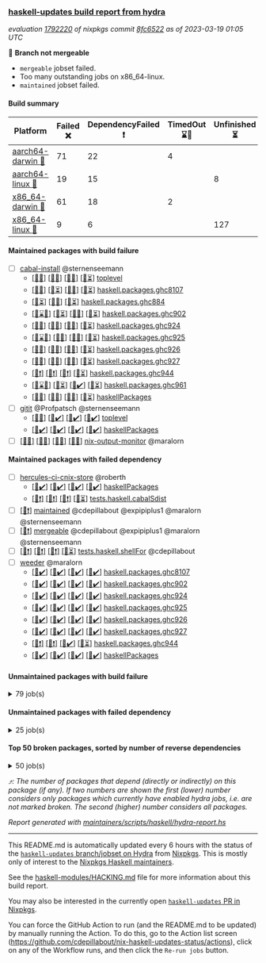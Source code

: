 ### [haskell-updates build report from hydra](https://hydra.nixos.org/jobset/nixpkgs/haskell-updates)
*evaluation [1792220](https://hydra.nixos.org/eval/1792220) of nixpkgs commit [8fc6522](https://github.com/NixOS/nixpkgs/commits/8fc65225d4c77dd35036d35eb43938c45f472b09) as of 2023-03-19 01:05 UTC*

:red_circle: **Branch not mergeable**
  * `mergeable` jobset failed.
  * Too many outstanding jobs on x86_64-linux.
  * `maintained` jobset failed.

#### Build summary

 | Platform | Failed :x: | DependencyFailed :heavy_exclamation_mark: | TimedOut :hourglass::no_entry_sign: | Unfinished :hourglass_flowing_sand: | Success :heavy_check_mark: | 
 | --- | --- | --- | --- | --- | --- | 
 | [aarch64-darwin :green_apple:](https://hydra.nixos.org/eval/1792220?filter=.aarch64-darwin) | 71 | 22 | 4 |  | 6346 | 
 | [aarch64-linux :iphone:](https://hydra.nixos.org/eval/1792220?filter=.aarch64-linux) | 19 | 15 |  | 8 | 6480 | 
 | [x86_64-darwin :apple:](https://hydra.nixos.org/eval/1792220?filter=.x86_64-darwin) | 61 | 18 | 2 |  | 6376 | 
 | [x86_64-linux :penguin:](https://hydra.nixos.org/eval/1792220?filter=.x86_64-linux) | 9 | 6 |  | 127 | 6428 | 
#### Maintained packages with build failure
- [ ] [cabal-install](https://hydra.nixos.org/eval/1792220?filter=cabal-install) @sternenseemann
  - [[:green_apple::x:]](https://hydra.nixos.org/build/213139511) [[:iphone::x:]](https://hydra.nixos.org/build/213139564) [[:apple::x:]](https://hydra.nixos.org/build/213139471) [[:penguin::hourglass_flowing_sand:]](https://hydra.nixos.org/build/213139461) [toplevel](https://hydra.nixos.org/eval/1792220?filter=cabal-install)
  - [[:green_apple::x:]](https://hydra.nixos.org/build/213139476) [[:iphone::hourglass_flowing_sand:]](https://hydra.nixos.org/build/213139555) [[:apple::x:]](https://hydra.nixos.org/build/213139526) [[:penguin::hourglass_flowing_sand:]](https://hydra.nixos.org/build/213139573) [haskell.packages.ghc8107](https://hydra.nixos.org/eval/1792220?filter=haskell.packages.ghc8107.cabal-install)
  -  [[:iphone::hourglass_flowing_sand:]](https://hydra.nixos.org/build/213139578) [[:apple::x:]](https://hydra.nixos.org/build/213139516) [[:penguin::hourglass_flowing_sand:]](https://hydra.nixos.org/build/213139517) [haskell.packages.ghc884](https://hydra.nixos.org/eval/1792220?filter=haskell.packages.ghc884.cabal-install)
  - [[:green_apple::hourglass::no_entry_sign:]](https://hydra.nixos.org/build/213139456) [[:iphone::hourglass_flowing_sand:]](https://hydra.nixos.org/build/213139593) [[:apple::x:]](https://hydra.nixos.org/build/213139547) [[:penguin::hourglass_flowing_sand:]](https://hydra.nixos.org/build/213139542) [haskell.packages.ghc902](https://hydra.nixos.org/eval/1792220?filter=haskell.packages.ghc902.cabal-install)
  - [[:green_apple::x:]](https://hydra.nixos.org/build/213139574) [[:iphone::x:]](https://hydra.nixos.org/build/213139470) [[:apple::x:]](https://hydra.nixos.org/build/213139480) [[:penguin::hourglass_flowing_sand:]](https://hydra.nixos.org/build/213139556) [haskell.packages.ghc924](https://hydra.nixos.org/eval/1792220?filter=haskell.packages.ghc924.cabal-install)
  - [[:green_apple::hourglass::no_entry_sign:]](https://hydra.nixos.org/build/213139507) [[:iphone::x:]](https://hydra.nixos.org/build/213139510) [[:apple::x:]](https://hydra.nixos.org/build/213139583) [[:penguin::hourglass_flowing_sand:]](https://hydra.nixos.org/build/213139582) [haskell.packages.ghc925](https://hydra.nixos.org/eval/1792220?filter=haskell.packages.ghc925.cabal-install)
  - [[:green_apple::x:]](https://hydra.nixos.org/build/213139484) [[:iphone::x:]](https://hydra.nixos.org/build/213139518) [[:apple::x:]](https://hydra.nixos.org/build/213139586) [[:penguin::hourglass_flowing_sand:]](https://hydra.nixos.org/build/213139579) [haskell.packages.ghc926](https://hydra.nixos.org/eval/1792220?filter=haskell.packages.ghc926.cabal-install)
  - [[:green_apple::x:]](https://hydra.nixos.org/build/213139561) [[:iphone::x:]](https://hydra.nixos.org/build/213139502) [[:apple::x:]](https://hydra.nixos.org/build/213139512) [[:penguin::hourglass_flowing_sand:]](https://hydra.nixos.org/build/213139497) [haskell.packages.ghc927](https://hydra.nixos.org/eval/1792220?filter=haskell.packages.ghc927.cabal-install)
  - [[:green_apple::heavy_exclamation_mark:]](https://hydra.nixos.org/build/213139554) [[:iphone::heavy_exclamation_mark:]](https://hydra.nixos.org/build/213139585) [[:apple::heavy_exclamation_mark:]](https://hydra.nixos.org/build/213139533) [[:penguin::hourglass_flowing_sand:]](https://hydra.nixos.org/build/213139490) [haskell.packages.ghc944](https://hydra.nixos.org/eval/1792220?filter=haskell.packages.ghc944.cabal-install)
  - [[:green_apple::hourglass::no_entry_sign:]](https://hydra.nixos.org/build/213139560) [[:iphone::hourglass_flowing_sand:]](https://hydra.nixos.org/build/213139580) [[:apple::heavy_check_mark:]](https://hydra.nixos.org/build/213139594) [[:penguin::hourglass_flowing_sand:]](https://hydra.nixos.org/build/213139454) [haskell.packages.ghc961](https://hydra.nixos.org/eval/1792220?filter=haskell.packages.ghc961.cabal-install)
  - [[:green_apple::x:]](https://hydra.nixos.org/build/213139477) [[:iphone::x:]](https://hydra.nixos.org/build/213139592) [[:apple::x:]](https://hydra.nixos.org/build/213139465) [[:penguin::hourglass_flowing_sand:]](https://hydra.nixos.org/build/213139504) [haskellPackages](https://hydra.nixos.org/eval/1792220?filter=haskellPackages.cabal-install)
- [ ] [gitit](https://hydra.nixos.org/eval/1792220?filter=gitit) @Profpatsch @sternenseemann
  - [[:green_apple::x:]](https://hydra.nixos.org/build/212824780) [[:iphone::heavy_check_mark:]](https://hydra.nixos.org/build/212837521) [[:apple::heavy_check_mark:]](https://hydra.nixos.org/build/212827322) [[:penguin::heavy_check_mark:]](https://hydra.nixos.org/build/212811791) [toplevel](https://hydra.nixos.org/eval/1792220?filter=gitit)
  - [[:green_apple::heavy_check_mark:]](https://hydra.nixos.org/build/212836199) [[:iphone::heavy_check_mark:]](https://hydra.nixos.org/build/212813012) [[:apple::heavy_check_mark:]](https://hydra.nixos.org/build/212833558) [[:penguin::heavy_check_mark:]](https://hydra.nixos.org/build/212816280) [haskellPackages](https://hydra.nixos.org/eval/1792220?filter=haskellPackages.gitit)
- [ ] [[:green_apple::x:]](https://hydra.nixos.org/build/212819221) [[:iphone::x:]](https://hydra.nixos.org/build/212835446) [[:apple::x:]](https://hydra.nixos.org/build/212832238) [[:penguin::x:]](https://hydra.nixos.org/build/212827991) [nix-output-monitor](https://hydra.nixos.org/eval/1792220?filter=nix-output-monitor) @maralorn
#### Maintained packages with failed dependency
- [ ] [hercules-ci-cnix-store](https://hydra.nixos.org/eval/1792220?filter=hercules-ci-cnix-store) @roberth
  - [[:green_apple::heavy_check_mark:]](https://hydra.nixos.org/build/212815892) [[:iphone::heavy_check_mark:]](https://hydra.nixos.org/build/212814278) [[:apple::heavy_check_mark:]](https://hydra.nixos.org/build/212835821) [[:penguin::heavy_check_mark:]](https://hydra.nixos.org/build/212815872) [haskellPackages](https://hydra.nixos.org/eval/1792220?filter=haskellPackages.hercules-ci-cnix-store)
  - [[:green_apple::heavy_exclamation_mark:]](https://hydra.nixos.org/build/213139500) [[:iphone::heavy_exclamation_mark:]](https://hydra.nixos.org/build/213139571) [[:apple::heavy_exclamation_mark:]](https://hydra.nixos.org/build/213139559) [[:penguin::hourglass_flowing_sand:]](https://hydra.nixos.org/build/213139531) [tests.haskell.cabalSdist](https://hydra.nixos.org/eval/1792220?filter=tests.haskell.cabalSdist.hercules-ci-cnix-store)
- [ ] [[:penguin::heavy_exclamation_mark:]](https://hydra.nixos.org/build/213139577) [maintained](https://hydra.nixos.org/eval/1792220?filter=maintained) @cdepillabout @expipiplus1 @maralorn @sternenseemann
- [ ] [[:penguin::heavy_exclamation_mark:]](https://hydra.nixos.org/build/213139528) [mergeable](https://hydra.nixos.org/eval/1792220?filter=mergeable) @cdepillabout @expipiplus1 @maralorn @sternenseemann
- [ ] [[:green_apple::heavy_exclamation_mark:]](https://hydra.nixos.org/build/213139485) [[:iphone::heavy_exclamation_mark:]](https://hydra.nixos.org/build/213139536) [[:apple::heavy_exclamation_mark:]](https://hydra.nixos.org/build/213139532) [[:penguin::hourglass_flowing_sand:]](https://hydra.nixos.org/build/213139491) [tests.haskell.shellFor](https://hydra.nixos.org/eval/1792220?filter=tests.haskell.shellFor) @cdepillabout
- [ ] [weeder](https://hydra.nixos.org/eval/1792220?filter=weeder) @maralorn
  - [[:green_apple::heavy_check_mark:]](https://hydra.nixos.org/build/212819707) [[:iphone::heavy_check_mark:]](https://hydra.nixos.org/build/212836090) [[:apple::heavy_check_mark:]](https://hydra.nixos.org/build/212833150) [[:penguin::heavy_check_mark:]](https://hydra.nixos.org/build/212816271) [haskell.packages.ghc8107](https://hydra.nixos.org/eval/1792220?filter=haskell.packages.ghc8107.weeder)
  - [[:green_apple::heavy_check_mark:]](https://hydra.nixos.org/build/212814621) [[:iphone::heavy_check_mark:]](https://hydra.nixos.org/build/212818209) [[:apple::heavy_check_mark:]](https://hydra.nixos.org/build/212819113) [[:penguin::heavy_check_mark:]](https://hydra.nixos.org/build/212834144) [haskell.packages.ghc902](https://hydra.nixos.org/eval/1792220?filter=haskell.packages.ghc902.weeder)
  - [[:green_apple::heavy_check_mark:]](https://hydra.nixos.org/build/212833621) [[:iphone::heavy_check_mark:]](https://hydra.nixos.org/build/212831202) [[:apple::heavy_check_mark:]](https://hydra.nixos.org/build/212815334) [[:penguin::heavy_check_mark:]](https://hydra.nixos.org/build/212827236) [haskell.packages.ghc924](https://hydra.nixos.org/eval/1792220?filter=haskell.packages.ghc924.weeder)
  - [[:green_apple::heavy_check_mark:]](https://hydra.nixos.org/build/212824170) [[:iphone::heavy_check_mark:]](https://hydra.nixos.org/build/212819191) [[:apple::heavy_check_mark:]](https://hydra.nixos.org/build/212834944) [[:penguin::heavy_check_mark:]](https://hydra.nixos.org/build/212827466) [haskell.packages.ghc925](https://hydra.nixos.org/eval/1792220?filter=haskell.packages.ghc925.weeder)
  - [[:green_apple::heavy_check_mark:]](https://hydra.nixos.org/build/212831512) [[:iphone::heavy_check_mark:]](https://hydra.nixos.org/build/212814973) [[:apple::heavy_check_mark:]](https://hydra.nixos.org/build/212836103) [[:penguin::heavy_check_mark:]](https://hydra.nixos.org/build/212827719) [haskell.packages.ghc926](https://hydra.nixos.org/eval/1792220?filter=haskell.packages.ghc926.weeder)
  - [[:green_apple::heavy_check_mark:]](https://hydra.nixos.org/build/212817027) [[:iphone::heavy_check_mark:]](https://hydra.nixos.org/build/212828752) [[:apple::heavy_check_mark:]](https://hydra.nixos.org/build/212817179) [[:penguin::heavy_check_mark:]](https://hydra.nixos.org/build/212833285) [haskell.packages.ghc927](https://hydra.nixos.org/eval/1792220?filter=haskell.packages.ghc927.weeder)
  - [[:green_apple::heavy_exclamation_mark:]](https://hydra.nixos.org/build/213139575) [[:iphone::heavy_exclamation_mark:]](https://hydra.nixos.org/build/213139576) [[:apple::heavy_check_mark:]](https://hydra.nixos.org/build/213139543) [[:penguin::hourglass_flowing_sand:]](https://hydra.nixos.org/build/213139558) [haskell.packages.ghc944](https://hydra.nixos.org/eval/1792220?filter=haskell.packages.ghc944.weeder)
  - [[:green_apple::heavy_check_mark:]](https://hydra.nixos.org/build/212823109) [[:iphone::heavy_check_mark:]](https://hydra.nixos.org/build/212818412) [[:apple::heavy_check_mark:]](https://hydra.nixos.org/build/212823118) [[:penguin::heavy_check_mark:]](https://hydra.nixos.org/build/212823623) [haskellPackages](https://hydra.nixos.org/eval/1792220?filter=haskellPackages.weeder)
#### Unmaintained packages with build failure
<details><summary>79 job(s) </summary>

- [ ] [[:green_apple::heavy_check_mark:]](https://hydra.nixos.org/build/212825832) [[:iphone::heavy_check_mark:]](https://hydra.nixos.org/build/212825347) [[:apple::x:]](https://hydra.nixos.org/build/212835167) [[:penguin::heavy_check_mark:]](https://hydra.nixos.org/build/212819244) [haskellPackages.quic](https://hydra.nixos.org/eval/1792220?filter=haskellPackages.quic)  :arrow_heading_up: 2 | 2
- [ ] [[:green_apple::x:]](https://hydra.nixos.org/build/212836264) [[:iphone::heavy_check_mark:]](https://hydra.nixos.org/build/212815533) [[:apple::heavy_check_mark:]](https://hydra.nixos.org/build/212836624) [[:penguin::heavy_check_mark:]](https://hydra.nixos.org/build/212821702) [haskellPackages.junit-xml](https://hydra.nixos.org/eval/1792220?filter=haskellPackages.junit-xml)  :arrow_heading_up: 1 | 9
- [ ] [[:green_apple::x:]](https://hydra.nixos.org/build/212835960) [[:iphone::x:]](https://hydra.nixos.org/build/212819424) [[:apple::heavy_check_mark:]](https://hydra.nixos.org/build/212820265) [[:penguin::heavy_check_mark:]](https://hydra.nixos.org/build/212824119) [haskellPackages.hw-simd](https://hydra.nixos.org/eval/1792220?filter=haskellPackages.hw-simd)  :arrow_heading_up: 1 | 8
- [ ] [[:green_apple::x:]](https://hydra.nixos.org/build/213125263) [[:iphone::heavy_check_mark:]](https://hydra.nixos.org/build/213125242) [[:apple::x:]](https://hydra.nixos.org/build/213125270) [[:penguin::hourglass_flowing_sand:]](https://hydra.nixos.org/build/213125241) [haskellPackages.inline-r](https://hydra.nixos.org/eval/1792220?filter=haskellPackages.inline-r)  :arrow_heading_up: 1 | 4
- [ ] [[:green_apple::x:]](https://hydra.nixos.org/build/212820732) [[:iphone::heavy_check_mark:]](https://hydra.nixos.org/build/212824910) [[:apple::heavy_check_mark:]](https://hydra.nixos.org/build/212822729) [[:penguin::heavy_check_mark:]](https://hydra.nixos.org/build/212830270) [haskellPackages.hpath-directory](https://hydra.nixos.org/eval/1792220?filter=haskellPackages.hpath-directory)  :arrow_heading_up: 1 | 3
- [ ] [[:green_apple::heavy_check_mark:]](https://hydra.nixos.org/build/212826983) [[:iphone::x:]](https://hydra.nixos.org/build/212829231) [[:apple::heavy_check_mark:]](https://hydra.nixos.org/build/212835234) [[:penguin::heavy_check_mark:]](https://hydra.nixos.org/build/212828163) [haskellPackages.long-double](https://hydra.nixos.org/eval/1792220?filter=haskellPackages.long-double)  :arrow_heading_up: 1 | 2
- [ ] [[:green_apple::x:]](https://hydra.nixos.org/build/212830537) [[:iphone::heavy_check_mark:]](https://hydra.nixos.org/build/212836541) [[:apple::x:]](https://hydra.nixos.org/build/212835610) [[:penguin::heavy_check_mark:]](https://hydra.nixos.org/build/212823972) [haskellPackages.posix-socket](https://hydra.nixos.org/eval/1792220?filter=haskellPackages.posix-socket)  :arrow_heading_up: 1 | 2
- [ ] [[:green_apple::x:]](https://hydra.nixos.org/build/212821003) [[:iphone::x:]](https://hydra.nixos.org/build/212833806) [[:apple::x:]](https://hydra.nixos.org/build/212827778) [[:penguin::x:]](https://hydra.nixos.org/build/212821989) [haskellPackages.yaml-unscrambler](https://hydra.nixos.org/eval/1792220?filter=haskellPackages.yaml-unscrambler)  :arrow_heading_up: 1 | 2
- [ ] [[:green_apple::x:]](https://hydra.nixos.org/build/213104083) [[:iphone::heavy_check_mark:]](https://hydra.nixos.org/build/213104090) [[:apple::x:]](https://hydra.nixos.org/build/213103833) [[:penguin::hourglass_flowing_sand:]](https://hydra.nixos.org/build/213104123) [haskellPackages.gi-gdkx11](https://hydra.nixos.org/eval/1792220?filter=haskellPackages.gi-gdkx11)  :arrow_heading_up: 1 | 1
- [ ] [[:green_apple::heavy_check_mark:]](https://hydra.nixos.org/build/212827603) [[:iphone::x:]](https://hydra.nixos.org/build/212826293) [[:apple::heavy_check_mark:]](https://hydra.nixos.org/build/212812844) [[:penguin::heavy_check_mark:]](https://hydra.nixos.org/build/212814221) [haskellPackages.nlopt-haskell](https://hydra.nixos.org/eval/1792220?filter=haskellPackages.nlopt-haskell)  :arrow_heading_up: 1 | 1
- [ ] [[:green_apple::x:]](https://hydra.nixos.org/build/212827697) [[:iphone::heavy_check_mark:]](https://hydra.nixos.org/build/212837338) [[:apple::x:]](https://hydra.nixos.org/build/212818004) [[:penguin::heavy_check_mark:]](https://hydra.nixos.org/build/212812987) [haskellPackages.openal-ffi](https://hydra.nixos.org/eval/1792220?filter=haskellPackages.openal-ffi)  :arrow_heading_up: 1 | 1
- [ ] [[:apple::x:]](https://hydra.nixos.org/build/212811187) [[:penguin::heavy_check_mark:]](https://hydra.nixos.org/build/212828003) [haskellPackages.swisstable](https://hydra.nixos.org/eval/1792220?filter=haskellPackages.swisstable)  :arrow_heading_up: 1 | 1
- [ ] [[:green_apple::heavy_check_mark:]](https://hydra.nixos.org/build/212820538) [[:iphone::x:]](https://hydra.nixos.org/build/212820394) [[:apple::heavy_check_mark:]](https://hydra.nixos.org/build/212815461) [[:penguin::heavy_check_mark:]](https://hydra.nixos.org/build/212833814) [haskellPackages.freetype2](https://hydra.nixos.org/eval/1792220?filter=haskellPackages.freetype2)  :arrow_heading_up: 0 | 10
- [ ] [[:green_apple::x:]](https://hydra.nixos.org/build/212812714) [[:iphone::heavy_check_mark:]](https://hydra.nixos.org/build/212832386) [[:apple::x:]](https://hydra.nixos.org/build/212824573) [[:penguin::heavy_check_mark:]](https://hydra.nixos.org/build/212827113) [haskellPackages.pipes-zlib](https://hydra.nixos.org/eval/1792220?filter=haskellPackages.pipes-zlib)  :arrow_heading_up: 0 | 5
- [ ] [[:green_apple::x:]](https://hydra.nixos.org/build/212832824) [[:iphone::heavy_check_mark:]](https://hydra.nixos.org/build/212828860) [[:apple::heavy_check_mark:]](https://hydra.nixos.org/build/212811303) [[:penguin::heavy_check_mark:]](https://hydra.nixos.org/build/212813153) [haskellPackages.folds](https://hydra.nixos.org/eval/1792220?filter=haskellPackages.folds)  :arrow_heading_up: 0 | 3
- [ ] [[:green_apple::x:]](https://hydra.nixos.org/build/212829325) [[:iphone::heavy_check_mark:]](https://hydra.nixos.org/build/212817299) [[:apple::heavy_check_mark:]](https://hydra.nixos.org/build/212815703) [[:penguin::heavy_check_mark:]](https://hydra.nixos.org/build/212825787) [haskellPackages.gauge](https://hydra.nixos.org/eval/1792220?filter=haskellPackages.gauge)  :arrow_heading_up: 0 | 3
- [ ] [[:green_apple::x:]](https://hydra.nixos.org/build/212814335) [[:iphone::x:]](https://hydra.nixos.org/build/212828686) [[:apple::heavy_check_mark:]](https://hydra.nixos.org/build/212815496) [[:penguin::heavy_check_mark:]](https://hydra.nixos.org/build/212820167) [haskellPackages.picosat](https://hydra.nixos.org/eval/1792220?filter=haskellPackages.picosat)  :arrow_heading_up: 0 | 3
- [ ] [[:green_apple::x:]](https://hydra.nixos.org/build/212828398) [[:iphone::heavy_check_mark:]](https://hydra.nixos.org/build/212829475) [[:apple::heavy_check_mark:]](https://hydra.nixos.org/build/212820967) [[:penguin::heavy_check_mark:]](https://hydra.nixos.org/build/212815368) [haskellPackages.LibZip](https://hydra.nixos.org/eval/1792220?filter=haskellPackages.LibZip)  :arrow_heading_up: 0 | 2
- [ ] [[:green_apple::x:]](https://hydra.nixos.org/build/212811142) [[:iphone::x:]](https://hydra.nixos.org/build/212828777) [[:apple::x:]](https://hydra.nixos.org/build/212817810) [[:penguin::x:]](https://hydra.nixos.org/build/212827416) [haskellPackages.json-rpc](https://hydra.nixos.org/eval/1792220?filter=haskellPackages.json-rpc)  :arrow_heading_up: 0 | 2
- [ ] [[:green_apple::x:]](https://hydra.nixos.org/build/212832143) [[:iphone::heavy_check_mark:]](https://hydra.nixos.org/build/212837001) [[:apple::heavy_check_mark:]](https://hydra.nixos.org/build/212822805) [[:penguin::heavy_check_mark:]](https://hydra.nixos.org/build/212813771) [haskellPackages.rocksdb-haskell](https://hydra.nixos.org/eval/1792220?filter=haskellPackages.rocksdb-haskell)  :arrow_heading_up: 0 | 2
- [ ] [[:green_apple::x:]](https://hydra.nixos.org/build/212820033) [[:iphone::heavy_check_mark:]](https://hydra.nixos.org/build/212834264) [[:apple::x:]](https://hydra.nixos.org/build/212830634) [[:penguin::heavy_check_mark:]](https://hydra.nixos.org/build/212832646) [haskellPackages.h-raylib](https://hydra.nixos.org/eval/1792220?filter=haskellPackages.h-raylib)  :arrow_heading_up: 0 | 1
- [ ] [[:green_apple::x:]](https://hydra.nixos.org/build/212828211) [[:iphone::heavy_check_mark:]](https://hydra.nixos.org/build/212823707) [[:apple::x:]](https://hydra.nixos.org/build/212822857) [[:penguin::heavy_check_mark:]](https://hydra.nixos.org/build/212826651) [haskellPackages.hamid](https://hydra.nixos.org/eval/1792220?filter=haskellPackages.hamid)  :arrow_heading_up: 0 | 1
- [ ] [[:green_apple::heavy_check_mark:]](https://hydra.nixos.org/build/212833897) [[:iphone::heavy_check_mark:]](https://hydra.nixos.org/build/212836130) [[:apple::x:]](https://hydra.nixos.org/build/212829865) [[:penguin::heavy_check_mark:]](https://hydra.nixos.org/build/212836214) [haskellPackages.hmatrix-morpheus](https://hydra.nixos.org/eval/1792220?filter=haskellPackages.hmatrix-morpheus)  :arrow_heading_up: 0 | 1
- [ ] [[:green_apple::x:]](https://hydra.nixos.org/build/212837244) [[:iphone::heavy_check_mark:]](https://hydra.nixos.org/build/212829453) [[:apple::x:]](https://hydra.nixos.org/build/212815680) [[:penguin::heavy_check_mark:]](https://hydra.nixos.org/build/212824657) [haskellPackages.huckleberry](https://hydra.nixos.org/eval/1792220?filter=haskellPackages.huckleberry)  :arrow_heading_up: 0 | 1
- [ ] [[:green_apple::x:]](https://hydra.nixos.org/build/212836067) [[:iphone::heavy_check_mark:]](https://hydra.nixos.org/build/212819219) [[:apple::x:]](https://hydra.nixos.org/build/212811430) [[:penguin::heavy_check_mark:]](https://hydra.nixos.org/build/212812571) [haskellPackages.select](https://hydra.nixos.org/eval/1792220?filter=haskellPackages.select)  :arrow_heading_up: 0 | 1
- [ ] [[:green_apple::x:]](https://hydra.nixos.org/build/212832349) [[:iphone::heavy_check_mark:]](https://hydra.nixos.org/build/212827134) [[:apple::x:]](https://hydra.nixos.org/build/212825873) [[:penguin::heavy_check_mark:]](https://hydra.nixos.org/build/212823307) [haskellPackages.sysinfo](https://hydra.nixos.org/eval/1792220?filter=haskellPackages.sysinfo)  :arrow_heading_up: 0 | 1
- [ ] [[:green_apple::heavy_check_mark:]](https://hydra.nixos.org/build/212823496) [[:iphone::heavy_check_mark:]](https://hydra.nixos.org/build/212818936) [[:apple::x:]](https://hydra.nixos.org/build/212829242) [[:penguin::heavy_check_mark:]](https://hydra.nixos.org/build/212837428) [haskellPackages.FractalArt](https://hydra.nixos.org/eval/1792220?filter=haskellPackages.FractalArt) 
- [ ] [[:green_apple::heavy_check_mark:]](https://hydra.nixos.org/build/212824500) [[:iphone::x:]](https://hydra.nixos.org/build/212832489) [[:apple::heavy_check_mark:]](https://hydra.nixos.org/build/212826321) [[:penguin::heavy_check_mark:]](https://hydra.nixos.org/build/212829080) [haskellPackages.HsASA](https://hydra.nixos.org/eval/1792220?filter=haskellPackages.HsASA) 
- [ ] [[:green_apple::x:]](https://hydra.nixos.org/build/212824634) [[:iphone::heavy_check_mark:]](https://hydra.nixos.org/build/212821147) [[:apple::x:]](https://hydra.nixos.org/build/212829701) [[:penguin::heavy_check_mark:]](https://hydra.nixos.org/build/212834488) [haskellPackages.al](https://hydra.nixos.org/eval/1792220?filter=haskellPackages.al) 
- [ ] [[:green_apple::heavy_check_mark:]](https://hydra.nixos.org/build/212833016) [[:iphone::heavy_check_mark:]](https://hydra.nixos.org/build/212834331) [[:apple::x:]](https://hydra.nixos.org/build/212811587) [[:penguin::heavy_check_mark:]](https://hydra.nixos.org/build/212811774) [haskellPackages.env-extra](https://hydra.nixos.org/eval/1792220?filter=haskellPackages.env-extra) 
- [ ] [[:green_apple::x:]](https://hydra.nixos.org/build/212831583) [[:iphone::heavy_check_mark:]](https://hydra.nixos.org/build/212820871) [[:apple::x:]](https://hydra.nixos.org/build/212812959) [[:penguin::heavy_check_mark:]](https://hydra.nixos.org/build/212814376) [haskellPackages.epub-tools](https://hydra.nixos.org/eval/1792220?filter=haskellPackages.epub-tools) 
- [ ] [[:green_apple::x:]](https://hydra.nixos.org/build/212824787) [[:iphone::heavy_check_mark:]](https://hydra.nixos.org/build/212814615) [[:apple::heavy_check_mark:]](https://hydra.nixos.org/build/212825860) [[:penguin::heavy_check_mark:]](https://hydra.nixos.org/build/212828368) [haskellPackages.executable-hash](https://hydra.nixos.org/eval/1792220?filter=haskellPackages.executable-hash) 
- [ ] [[:green_apple::x:]](https://hydra.nixos.org/build/212831684) [[:iphone::heavy_check_mark:]](https://hydra.nixos.org/build/212829182) [[:apple::x:]](https://hydra.nixos.org/build/212811217) [[:penguin::heavy_check_mark:]](https://hydra.nixos.org/build/212827650) [haskellPackages.float128](https://hydra.nixos.org/eval/1792220?filter=haskellPackages.float128) 
- [ ] [[:green_apple::x:]](https://hydra.nixos.org/build/212825834) [[:iphone::heavy_check_mark:]](https://hydra.nixos.org/build/212832897) [[:apple::x:]](https://hydra.nixos.org/build/212836298) [[:penguin::heavy_check_mark:]](https://hydra.nixos.org/build/212819688) [haskellPackages.fudgets](https://hydra.nixos.org/eval/1792220?filter=haskellPackages.fudgets) 
- [ ] [[:green_apple::x:]](https://hydra.nixos.org/build/212812696) [[:iphone::heavy_check_mark:]](https://hydra.nixos.org/build/212820207) [[:apple::x:]](https://hydra.nixos.org/build/212828929) [[:penguin::heavy_check_mark:]](https://hydra.nixos.org/build/212823076) [haskellPackages.gerrit](https://hydra.nixos.org/eval/1792220?filter=haskellPackages.gerrit) 
- [ ] [[:green_apple::x:]](https://hydra.nixos.org/build/213103948) [[:apple::x:]](https://hydra.nixos.org/build/213103922) [haskellPackages.gi-gtkosxapplication](https://hydra.nixos.org/eval/1792220?filter=haskellPackages.gi-gtkosxapplication) 
- [ ] [[:green_apple::x:]](https://hydra.nixos.org/build/212827867) [[:iphone::x:]](https://hydra.nixos.org/build/212818494) [[:apple::x:]](https://hydra.nixos.org/build/212812541) [[:penguin::x:]](https://hydra.nixos.org/build/212830839) [haskellPackages.goldplate](https://hydra.nixos.org/eval/1792220?filter=haskellPackages.goldplate) 
- [ ] [[:green_apple::x:]](https://hydra.nixos.org/build/212822005) [[:apple::x:]](https://hydra.nixos.org/build/212831588) [haskellPackages.gtk-mac-integration](https://hydra.nixos.org/eval/1792220?filter=haskellPackages.gtk-mac-integration) 
- [ ] [[:green_apple::x:]](https://hydra.nixos.org/build/212813593) [[:iphone::heavy_check_mark:]](https://hydra.nixos.org/build/212832549) [[:apple::x:]](https://hydra.nixos.org/build/212830280) [[:penguin::heavy_check_mark:]](https://hydra.nixos.org/build/212821320) [haskellPackages.gtk-traymanager](https://hydra.nixos.org/eval/1792220?filter=haskellPackages.gtk-traymanager) 
- [ ] [[:green_apple::x:]](https://hydra.nixos.org/build/212831093) [[:apple::x:]](https://hydra.nixos.org/build/212830491) [haskellPackages.gtk3-mac-integration](https://hydra.nixos.org/eval/1792220?filter=haskellPackages.gtk3-mac-integration) 
- [ ] [[:green_apple::x:]](https://hydra.nixos.org/build/212837351) [[:iphone::x:]](https://hydra.nixos.org/build/212816199) [[:apple::x:]](https://hydra.nixos.org/build/212812905) [[:penguin::x:]](https://hydra.nixos.org/build/212823532) [haskellPackages.halide-haskell](https://hydra.nixos.org/eval/1792220?filter=haskellPackages.halide-haskell) 
- [ ] [[:green_apple::x:]](https://hydra.nixos.org/build/212813172) [[:iphone::heavy_check_mark:]](https://hydra.nixos.org/build/212836835) [[:apple::x:]](https://hydra.nixos.org/build/212828791) [[:penguin::heavy_check_mark:]](https://hydra.nixos.org/build/212811455) [haskellPackages.highlight](https://hydra.nixos.org/eval/1792220?filter=haskellPackages.highlight) 
- [ ] [[:green_apple::x:]](https://hydra.nixos.org/build/212820870) [[:iphone::heavy_check_mark:]](https://hydra.nixos.org/build/212832815) [[:apple::x:]](https://hydra.nixos.org/build/212825100) [[:penguin::heavy_check_mark:]](https://hydra.nixos.org/build/212832998) [haskellPackages.hinotify-conduit](https://hydra.nixos.org/eval/1792220?filter=haskellPackages.hinotify-conduit) 
- [ ] [[:green_apple::x:]](https://hydra.nixos.org/build/212813211) [[:iphone::x:]](https://hydra.nixos.org/build/212830027) [[:apple::x:]](https://hydra.nixos.org/build/212817035) [[:penguin::x:]](https://hydra.nixos.org/build/212827490) [haskellPackages.hspec-api](https://hydra.nixos.org/eval/1792220?filter=haskellPackages.hspec-api) 
- [ ] [[:green_apple::x:]](https://hydra.nixos.org/build/212827590) [[:iphone::heavy_check_mark:]](https://hydra.nixos.org/build/212829801) [[:apple::x:]](https://hydra.nixos.org/build/212820950) [[:penguin::heavy_check_mark:]](https://hydra.nixos.org/build/212827663) [haskellPackages.hsshellscript](https://hydra.nixos.org/eval/1792220?filter=haskellPackages.hsshellscript) 
- [ ] [[:green_apple::x:]](https://hydra.nixos.org/build/212828744) [[:iphone::heavy_check_mark:]](https://hydra.nixos.org/build/212830888) [[:apple::x:]](https://hydra.nixos.org/build/212836247) [[:penguin::heavy_check_mark:]](https://hydra.nixos.org/build/212814311) [haskellPackages.hssourceinfo](https://hydra.nixos.org/eval/1792220?filter=haskellPackages.hssourceinfo) 
- [ ] [[:green_apple::x:]](https://hydra.nixos.org/build/212835921) [[:iphone::heavy_check_mark:]](https://hydra.nixos.org/build/212825506) [[:apple::x:]](https://hydra.nixos.org/build/212835515) [[:penguin::heavy_check_mark:]](https://hydra.nixos.org/build/212831008) [haskellPackages.hunspell-hs](https://hydra.nixos.org/eval/1792220?filter=haskellPackages.hunspell-hs) 
- [ ] [[:apple::x:]](https://hydra.nixos.org/build/212831484) [[:penguin::heavy_check_mark:]](https://hydra.nixos.org/build/212821842) [haskellPackages.inline-asm](https://hydra.nixos.org/eval/1792220?filter=haskellPackages.inline-asm) 
- [ ] [[:green_apple::x:]](https://hydra.nixos.org/build/212819228) [[:iphone::heavy_check_mark:]](https://hydra.nixos.org/build/212830695) [[:apple::x:]](https://hydra.nixos.org/build/212830371) [[:penguin::heavy_check_mark:]](https://hydra.nixos.org/build/212824600) [haskellPackages.interprocess](https://hydra.nixos.org/eval/1792220?filter=haskellPackages.interprocess) 
- [ ] [[:green_apple::x:]](https://hydra.nixos.org/build/212833756) [[:iphone::heavy_check_mark:]](https://hydra.nixos.org/build/212825403) [[:apple::x:]](https://hydra.nixos.org/build/212820546) [[:penguin::heavy_check_mark:]](https://hydra.nixos.org/build/212826020) [haskellPackages.intricacy](https://hydra.nixos.org/eval/1792220?filter=haskellPackages.intricacy) 
- [ ] [[:green_apple::x:]](https://hydra.nixos.org/build/212828660) [[:iphone::heavy_check_mark:]](https://hydra.nixos.org/build/212819941) [[:apple::x:]](https://hydra.nixos.org/build/212836045) [[:penguin::heavy_check_mark:]](https://hydra.nixos.org/build/212833331) [haskellPackages.ipcvar](https://hydra.nixos.org/eval/1792220?filter=haskellPackages.ipcvar) 
- [ ] [[:green_apple::x:]](https://hydra.nixos.org/build/212836193) [[:apple::x:]](https://hydra.nixos.org/build/212818288) [haskellPackages.kqueue](https://hydra.nixos.org/eval/1792220?filter=haskellPackages.kqueue) 
- [ ] [[:green_apple::x:]](https://hydra.nixos.org/build/212829391) [[:iphone::heavy_check_mark:]](https://hydra.nixos.org/build/212832128) [[:apple::heavy_check_mark:]](https://hydra.nixos.org/build/212822772) [[:penguin::heavy_check_mark:]](https://hydra.nixos.org/build/212828618) [haskellPackages.leveldb-haskell-fork](https://hydra.nixos.org/eval/1792220?filter=haskellPackages.leveldb-haskell-fork) 
- [ ] [[:green_apple::x:]](https://hydra.nixos.org/build/212833001) [[:iphone::heavy_check_mark:]](https://hydra.nixos.org/build/212822237) [[:apple::x:]](https://hydra.nixos.org/build/212816268) [[:penguin::heavy_check_mark:]](https://hydra.nixos.org/build/212816844) [haskellPackages.linux-framebuffer](https://hydra.nixos.org/eval/1792220?filter=haskellPackages.linux-framebuffer) 
- [ ] [[:green_apple::x:]](https://hydra.nixos.org/build/212831568) [[:iphone::heavy_check_mark:]](https://hydra.nixos.org/build/212833922) [[:apple::x:]](https://hydra.nixos.org/build/212823449) [[:penguin::heavy_check_mark:]](https://hydra.nixos.org/build/212822736) [haskellPackages.mediawiki2latex](https://hydra.nixos.org/eval/1792220?filter=haskellPackages.mediawiki2latex) 
- [ ] [[:green_apple::x:]](https://hydra.nixos.org/build/212826951) [[:iphone::heavy_check_mark:]](https://hydra.nixos.org/build/212822827) [[:apple::x:]](https://hydra.nixos.org/build/212822871) [[:penguin::heavy_check_mark:]](https://hydra.nixos.org/build/212835254) [haskellPackages.memfd](https://hydra.nixos.org/eval/1792220?filter=haskellPackages.memfd) 
- [ ] [[:green_apple::x:]](https://hydra.nixos.org/build/212811850) [[:iphone::heavy_check_mark:]](https://hydra.nixos.org/build/212820083) [[:apple::x:]](https://hydra.nixos.org/build/212816554) [[:penguin::heavy_check_mark:]](https://hydra.nixos.org/build/212811892) [haskellPackages.memzero](https://hydra.nixos.org/eval/1792220?filter=haskellPackages.memzero) 
- [ ] [[:green_apple::x:]](https://hydra.nixos.org/build/212817981) [[:iphone::x:]](https://hydra.nixos.org/build/212835132) [[:apple::x:]](https://hydra.nixos.org/build/212819546) [[:penguin::x:]](https://hydra.nixos.org/build/212811942) [haskellPackages.monocypher](https://hydra.nixos.org/eval/1792220?filter=haskellPackages.monocypher) 
- [ ] [[:green_apple::x:]](https://hydra.nixos.org/build/212821479) [[:iphone::x:]](https://hydra.nixos.org/build/212827995) [[:apple::x:]](https://hydra.nixos.org/build/212830624) [[:penguin::x:]](https://hydra.nixos.org/build/212818174) [haskellPackages.mosaico-lib](https://hydra.nixos.org/eval/1792220?filter=haskellPackages.mosaico-lib) 
- [ ] [[:green_apple::x:]](https://hydra.nixos.org/build/212825206) [[:iphone::heavy_check_mark:]](https://hydra.nixos.org/build/212811786) [[:apple::x:]](https://hydra.nixos.org/build/212818058) [[:penguin::heavy_check_mark:]](https://hydra.nixos.org/build/212823512) [haskellPackages.nix-serve-ng](https://hydra.nixos.org/eval/1792220?filter=haskellPackages.nix-serve-ng) 
- [ ] [[:green_apple::x:]](https://hydra.nixos.org/build/212826353) [[:iphone::heavy_check_mark:]](https://hydra.nixos.org/build/212817987) [[:apple::heavy_check_mark:]](https://hydra.nixos.org/build/212817466) [[:penguin::heavy_check_mark:]](https://hydra.nixos.org/build/212811449) [haskellPackages.perceptual-hash](https://hydra.nixos.org/eval/1792220?filter=haskellPackages.perceptual-hash) 
- [ ] [[:green_apple::x:]](https://hydra.nixos.org/build/212826178) [[:iphone::heavy_check_mark:]](https://hydra.nixos.org/build/212825209) [[:apple::x:]](https://hydra.nixos.org/build/212815120) [[:penguin::heavy_check_mark:]](https://hydra.nixos.org/build/212822875) [haskellPackages.persistent-pagination](https://hydra.nixos.org/eval/1792220?filter=haskellPackages.persistent-pagination) 
- [ ] [[:green_apple::x:]](https://hydra.nixos.org/build/212813369) [[:iphone::heavy_check_mark:]](https://hydra.nixos.org/build/212815183) [[:apple::x:]](https://hydra.nixos.org/build/212831650) [[:penguin::heavy_check_mark:]](https://hydra.nixos.org/build/212817503) [haskellPackages.phatsort](https://hydra.nixos.org/eval/1792220?filter=haskellPackages.phatsort) 
- [ ] [[:green_apple::x:]](https://hydra.nixos.org/build/212832722) [[:iphone::heavy_check_mark:]](https://hydra.nixos.org/build/212833817) [[:apple::x:]](https://hydra.nixos.org/build/212820723) [[:penguin::heavy_check_mark:]](https://hydra.nixos.org/build/212818533) [haskellPackages.ping-wrapper](https://hydra.nixos.org/eval/1792220?filter=haskellPackages.ping-wrapper) 
- [ ] [[:green_apple::x:]](https://hydra.nixos.org/build/212828303) [[:iphone::x:]](https://hydra.nixos.org/build/212822582) [[:apple::x:]](https://hydra.nixos.org/build/212812704) [[:penguin::x:]](https://hydra.nixos.org/build/212819440) [haskellPackages.poolboy](https://hydra.nixos.org/eval/1792220?filter=haskellPackages.poolboy) 
- [ ] [[:green_apple::x:]](https://hydra.nixos.org/build/212834408) [[:iphone::heavy_check_mark:]](https://hydra.nixos.org/build/212827736) [[:apple::x:]](https://hydra.nixos.org/build/212818368) [[:penguin::heavy_check_mark:]](https://hydra.nixos.org/build/212815373) [haskellPackages.posix-timer](https://hydra.nixos.org/eval/1792220?filter=haskellPackages.posix-timer) 
- [ ] [[:green_apple::x:]](https://hydra.nixos.org/build/212829128) [[:iphone::heavy_check_mark:]](https://hydra.nixos.org/build/212827710) [[:apple::x:]](https://hydra.nixos.org/build/212831840) [[:penguin::heavy_check_mark:]](https://hydra.nixos.org/build/212836984) [haskellPackages.procex](https://hydra.nixos.org/eval/1792220?filter=haskellPackages.procex) 
- [ ] [[:green_apple::x:]](https://hydra.nixos.org/build/212825646) [[:iphone::heavy_check_mark:]](https://hydra.nixos.org/build/212823862) [[:apple::x:]](https://hydra.nixos.org/build/212812151) [[:penguin::heavy_check_mark:]](https://hydra.nixos.org/build/212812654) [haskellPackages.pthread](https://hydra.nixos.org/eval/1792220?filter=haskellPackages.pthread) 
- [ ] [[:green_apple::x:]](https://hydra.nixos.org/build/212823291) [[:iphone::heavy_check_mark:]](https://hydra.nixos.org/build/212825331) [[:apple::x:]](https://hydra.nixos.org/build/212814686) [[:penguin::heavy_check_mark:]](https://hydra.nixos.org/build/212815468) [haskellPackages.sandwich-webdriver](https://hydra.nixos.org/eval/1792220?filter=haskellPackages.sandwich-webdriver) 
- [ ] [[:green_apple::x:]](https://hydra.nixos.org/build/212819010) [[:iphone::heavy_check_mark:]](https://hydra.nixos.org/build/212816564) [[:apple::x:]](https://hydra.nixos.org/build/212819762) [[:penguin::heavy_check_mark:]](https://hydra.nixos.org/build/212821722) [haskellPackages.servant-serialization](https://hydra.nixos.org/eval/1792220?filter=haskellPackages.servant-serialization) 
- [ ] [[:green_apple::x:]](https://hydra.nixos.org/build/212835406) [[:iphone::heavy_check_mark:]](https://hydra.nixos.org/build/212834528) [[:apple::heavy_check_mark:]](https://hydra.nixos.org/build/212825391) [[:penguin::heavy_check_mark:]](https://hydra.nixos.org/build/212825763) [haskellPackages.shared-memory](https://hydra.nixos.org/eval/1792220?filter=haskellPackages.shared-memory) 
- [ ] [[:green_apple::x:]](https://hydra.nixos.org/build/212825415) [[:iphone::heavy_check_mark:]](https://hydra.nixos.org/build/212820672) [[:apple::x:]](https://hydra.nixos.org/build/212815955) [[:penguin::heavy_check_mark:]](https://hydra.nixos.org/build/212837031) [haskellPackages.tailfile-hinotify](https://hydra.nixos.org/eval/1792220?filter=haskellPackages.tailfile-hinotify) 
- [ ] [[:iphone::x:]](https://hydra.nixos.org/build/212823710) [[:penguin::heavy_check_mark:]](https://hydra.nixos.org/build/212817872) [haskellPackages.tasty-papi](https://hydra.nixos.org/eval/1792220?filter=haskellPackages.tasty-papi) 
- [ ] [[:green_apple::x:]](https://hydra.nixos.org/build/212828768) [[:iphone::x:]](https://hydra.nixos.org/build/212830236) [[:apple::heavy_check_mark:]](https://hydra.nixos.org/build/212834866) [[:penguin::heavy_check_mark:]](https://hydra.nixos.org/build/212825835) [haskellPackages.wiringPi](https://hydra.nixos.org/eval/1792220?filter=haskellPackages.wiringPi) 
- [ ] [[:green_apple::x:]](https://hydra.nixos.org/build/212834385) [[:iphone::x:]](https://hydra.nixos.org/build/212834201) [[:apple::heavy_check_mark:]](https://hydra.nixos.org/build/212824710) [[:penguin::heavy_check_mark:]](https://hydra.nixos.org/build/212836821) [haskellPackages.x86-64bit](https://hydra.nixos.org/eval/1792220?filter=haskellPackages.x86-64bit) 
- [ ] [[:green_apple::x:]](https://hydra.nixos.org/build/212821563) [[:iphone::heavy_check_mark:]](https://hydra.nixos.org/build/212812866) [[:apple::x:]](https://hydra.nixos.org/build/212829612) [[:penguin::heavy_check_mark:]](https://hydra.nixos.org/build/212827369) [haskellPackages.xmonad-utils](https://hydra.nixos.org/eval/1792220?filter=haskellPackages.xmonad-utils) 
- [ ] [[:green_apple::x:]](https://hydra.nixos.org/build/212813305) [[:iphone::heavy_check_mark:]](https://hydra.nixos.org/build/212833557) [[:apple::x:]](https://hydra.nixos.org/build/212827507) [[:penguin::heavy_check_mark:]](https://hydra.nixos.org/build/212834815) [haskellPackages.yoga](https://hydra.nixos.org/eval/1792220?filter=haskellPackages.yoga) 
- [ ] [[:green_apple::x:]](https://hydra.nixos.org/build/212831441) [[:iphone::heavy_check_mark:]](https://hydra.nixos.org/build/212831113) [[:apple::hourglass::no_entry_sign:]](https://hydra.nixos.org/build/212826528) [[:penguin::heavy_check_mark:]](https://hydra.nixos.org/build/212833880) [haskellPackages.zot](https://hydra.nixos.org/eval/1792220?filter=haskellPackages.zot) 
- [ ] [[:green_apple::x:]](https://hydra.nixos.org/build/212830628) [[:iphone::heavy_check_mark:]](https://hydra.nixos.org/build/212837334) [[:apple::x:]](https://hydra.nixos.org/build/212820973) [[:penguin::heavy_check_mark:]](https://hydra.nixos.org/build/212815873) [haskellPackages.zxcvbn-c](https://hydra.nixos.org/eval/1792220?filter=haskellPackages.zxcvbn-c) 
</details>

#### Unmaintained packages with failed dependency
<details><summary>25 job(s) </summary>

- [ ] [[:green_apple::heavy_check_mark:]](https://hydra.nixos.org/build/212831557) [[:iphone::heavy_check_mark:]](https://hydra.nixos.org/build/212819630) [[:apple::heavy_exclamation_mark:]](https://hydra.nixos.org/build/212818323) [[:penguin::heavy_check_mark:]](https://hydra.nixos.org/build/212816048) [haskellPackages.http3](https://hydra.nixos.org/eval/1792220?filter=haskellPackages.http3)  :arrow_heading_up: 1 | 1
- [ ] [[:green_apple::heavy_exclamation_mark:]](https://hydra.nixos.org/build/212814033) [[:iphone::heavy_check_mark:]](https://hydra.nixos.org/build/212825101) [[:apple::heavy_check_mark:]](https://hydra.nixos.org/build/212814572) [[:penguin::heavy_check_mark:]](https://hydra.nixos.org/build/212815153) [haskellPackages.pretty-diff](https://hydra.nixos.org/eval/1792220?filter=haskellPackages.pretty-diff)  :arrow_heading_up: 0 | 12
- [ ] [[:green_apple::heavy_exclamation_mark:]](https://hydra.nixos.org/build/212830949) [[:iphone::heavy_exclamation_mark:]](https://hydra.nixos.org/build/212822951) [[:apple::heavy_check_mark:]](https://hydra.nixos.org/build/212812616) [[:penguin::heavy_check_mark:]](https://hydra.nixos.org/build/212823882) [haskellPackages.hw-dsv](https://hydra.nixos.org/eval/1792220?filter=haskellPackages.hw-dsv)  :arrow_heading_up: 0 | 3
- [ ] [[:green_apple::heavy_exclamation_mark:]](https://hydra.nixos.org/build/212837440) [[:iphone::heavy_exclamation_mark:]](https://hydra.nixos.org/build/212824193) [[:apple::heavy_exclamation_mark:]](https://hydra.nixos.org/build/212826551) [[:penguin::heavy_exclamation_mark:]](https://hydra.nixos.org/build/212822106) [haskellPackages.domain](https://hydra.nixos.org/eval/1792220?filter=haskellPackages.domain)  :arrow_heading_up: 0 | 1
- [ ] [[:green_apple::heavy_exclamation_mark:]](https://hydra.nixos.org/build/212817649) [[:iphone::heavy_check_mark:]](https://hydra.nixos.org/build/212826948) [[:apple::heavy_exclamation_mark:]](https://hydra.nixos.org/build/212817963) [[:penguin::heavy_check_mark:]](https://hydra.nixos.org/build/212834752) [haskellPackages.network-dns](https://hydra.nixos.org/eval/1792220?filter=haskellPackages.network-dns)  :arrow_heading_up: 0 | 1
- [ ] [[:green_apple::heavy_exclamation_mark:]](https://hydra.nixos.org/build/213125286) [[:iphone::heavy_check_mark:]](https://hydra.nixos.org/build/213125235) [[:apple::heavy_exclamation_mark:]](https://hydra.nixos.org/build/213125269) [[:penguin::hourglass_flowing_sand:]](https://hydra.nixos.org/build/213125237) [haskellPackages.H](https://hydra.nixos.org/eval/1792220?filter=haskellPackages.H) 
- [ ] [[:green_apple::heavy_exclamation_mark:]](https://hydra.nixos.org/build/212833083) [[:iphone::heavy_exclamation_mark:]](https://hydra.nixos.org/build/212819107) [[:apple::heavy_exclamation_mark:]](https://hydra.nixos.org/build/212819640) [[:penguin::heavy_exclamation_mark:]](https://hydra.nixos.org/build/212831927) [haskellPackages.agda2lagda](https://hydra.nixos.org/eval/1792220?filter=haskellPackages.agda2lagda) 
- [ ] [bootGhcjs](https://hydra.nixos.org/eval/1792220?filter=bootGhcjs) 
  - [[:green_apple::heavy_exclamation_mark:]](https://hydra.nixos.org/build/213139545) [[:iphone::heavy_exclamation_mark:]](https://hydra.nixos.org/build/213139487) [[:apple::heavy_exclamation_mark:]](https://hydra.nixos.org/build/213139452) [[:penguin::hourglass_flowing_sand:]](https://hydra.nixos.org/build/213139457) [haskell.compiler.ghcjs](https://hydra.nixos.org/eval/1792220?filter=haskell.compiler.ghcjs.bootGhcjs)
  - [[:green_apple::heavy_exclamation_mark:]](https://hydra.nixos.org/build/213139508) [[:iphone::heavy_exclamation_mark:]](https://hydra.nixos.org/build/213139459) [[:apple::heavy_exclamation_mark:]](https://hydra.nixos.org/build/213139596) [[:penguin::hourglass_flowing_sand:]](https://hydra.nixos.org/build/213139522) [haskell.compiler.ghcjs810](https://hydra.nixos.org/eval/1792220?filter=haskell.compiler.ghcjs810.bootGhcjs)
- [ ] [[:green_apple::heavy_exclamation_mark:]](https://hydra.nixos.org/build/212827096) [[:iphone::heavy_exclamation_mark:]](https://hydra.nixos.org/build/212833368) [[:apple::heavy_exclamation_mark:]](https://hydra.nixos.org/build/212835081) [[:penguin::heavy_exclamation_mark:]](https://hydra.nixos.org/build/212826584) [haskellPackages.domain-aeson](https://hydra.nixos.org/eval/1792220?filter=haskellPackages.domain-aeson) 
- [ ] [[:green_apple::heavy_exclamation_mark:]](https://hydra.nixos.org/build/212819844) [[:iphone::heavy_exclamation_mark:]](https://hydra.nixos.org/build/212821574) [[:apple::heavy_exclamation_mark:]](https://hydra.nixos.org/build/212829334) [[:penguin::heavy_exclamation_mark:]](https://hydra.nixos.org/build/212832784) [haskellPackages.domain-cereal](https://hydra.nixos.org/eval/1792220?filter=haskellPackages.domain-cereal) 
- [ ] [[:green_apple::heavy_exclamation_mark:]](https://hydra.nixos.org/build/213139584) [[:iphone::heavy_exclamation_mark:]](https://hydra.nixos.org/build/213139572) [[:apple::heavy_exclamation_mark:]](https://hydra.nixos.org/build/213139464) [[:penguin::hourglass_flowing_sand:]](https://hydra.nixos.org/build/213139539) [haskellPackages.guardian](https://hydra.nixos.org/eval/1792220?filter=haskellPackages.guardian) 
- [ ] [[:green_apple::heavy_exclamation_mark:]](https://hydra.nixos.org/build/213139562) [[:iphone::heavy_exclamation_mark:]](https://hydra.nixos.org/build/213139546) [[:apple::heavy_exclamation_mark:]](https://hydra.nixos.org/build/213139524) [[:penguin::hourglass_flowing_sand:]](https://hydra.nixos.org/build/213139462) [tests.haskell.cabalSdist.helloFromCabalSdist](https://hydra.nixos.org/eval/1792220?filter=tests.haskell.cabalSdist.helloFromCabalSdist) 
- [ ] [[:green_apple::heavy_check_mark:]](https://hydra.nixos.org/build/212812194) [[:iphone::heavy_exclamation_mark:]](https://hydra.nixos.org/build/212829955) [[:apple::heavy_check_mark:]](https://hydra.nixos.org/build/212823502) [[:penguin::heavy_check_mark:]](https://hydra.nixos.org/build/212823167) [haskellPackages.hmatrix-nlopt](https://hydra.nixos.org/eval/1792220?filter=haskellPackages.hmatrix-nlopt) 
- [ ] [[:green_apple::heavy_exclamation_mark:]](https://hydra.nixos.org/build/212813718) [[:iphone::heavy_check_mark:]](https://hydra.nixos.org/build/212836954) [[:apple::heavy_check_mark:]](https://hydra.nixos.org/build/212833119) [[:penguin::heavy_check_mark:]](https://hydra.nixos.org/build/212827610) [haskellPackages.hpath-io](https://hydra.nixos.org/eval/1792220?filter=haskellPackages.hpath-io) 
- [ ] [[:apple::heavy_exclamation_mark:]](https://hydra.nixos.org/build/212837042) [[:penguin::heavy_check_mark:]](https://hydra.nixos.org/build/212834471) [haskellPackages.hs-swisstable-hashtables-class](https://hydra.nixos.org/eval/1792220?filter=haskellPackages.hs-swisstable-hashtables-class) 
- [ ] [[:green_apple::heavy_exclamation_mark:]](https://hydra.nixos.org/build/213125227) [[:iphone::heavy_check_mark:]](https://hydra.nixos.org/build/213125289) [[:apple::heavy_exclamation_mark:]](https://hydra.nixos.org/build/213125291) [[:penguin::hourglass_flowing_sand:]](https://hydra.nixos.org/build/213125248) [haskellPackages.ihaskell-inline-r](https://hydra.nixos.org/eval/1792220?filter=haskellPackages.ihaskell-inline-r) 
- [ ] [[:green_apple::heavy_exclamation_mark:]](https://hydra.nixos.org/build/213139544) [[:iphone::heavy_exclamation_mark:]](https://hydra.nixos.org/build/213139591) [[:apple::heavy_exclamation_mark:]](https://hydra.nixos.org/build/213139474) [[:penguin::hourglass_flowing_sand:]](https://hydra.nixos.org/build/213139495) [tests.haskell.cabalSdist.localFromCabalSdist](https://hydra.nixos.org/eval/1792220?filter=tests.haskell.cabalSdist.localFromCabalSdist) 
- [ ] [[:green_apple::heavy_exclamation_mark:]](https://hydra.nixos.org/build/212819308) [[:iphone::heavy_check_mark:]](https://hydra.nixos.org/build/212829952) [[:apple::heavy_check_mark:]](https://hydra.nixos.org/build/212816778) [[:penguin::heavy_check_mark:]](https://hydra.nixos.org/build/212823096) [haskellPackages.piped](https://hydra.nixos.org/eval/1792220?filter=haskellPackages.piped) 
- [ ] [[:green_apple::heavy_check_mark:]](https://hydra.nixos.org/build/212814168) [[:iphone::heavy_exclamation_mark:]](https://hydra.nixos.org/build/212816061) [[:apple::heavy_check_mark:]](https://hydra.nixos.org/build/212816229) [[:penguin::heavy_check_mark:]](https://hydra.nixos.org/build/212835183) [haskellPackages.rounded-hw](https://hydra.nixos.org/eval/1792220?filter=haskellPackages.rounded-hw) 
- [ ] [[:green_apple::heavy_exclamation_mark:]](https://hydra.nixos.org/build/212812040) [[:iphone::heavy_check_mark:]](https://hydra.nixos.org/build/212823739) [[:apple::heavy_check_mark:]](https://hydra.nixos.org/build/212828124) [[:penguin::heavy_check_mark:]](https://hydra.nixos.org/build/212830352) [haskellPackages.tasty-test-reporter](https://hydra.nixos.org/eval/1792220?filter=haskellPackages.tasty-test-reporter) 
- [ ] [[:green_apple::heavy_check_mark:]](https://hydra.nixos.org/build/212815705) [[:iphone::heavy_check_mark:]](https://hydra.nixos.org/build/212827228) [[:apple::heavy_exclamation_mark:]](https://hydra.nixos.org/build/212814883) [[:penguin::heavy_check_mark:]](https://hydra.nixos.org/build/212824888) [haskellPackages.warp-quic](https://hydra.nixos.org/eval/1792220?filter=haskellPackages.warp-quic) 
- [ ] [[:green_apple::heavy_exclamation_mark:]](https://hydra.nixos.org/build/212812326) [[:iphone::heavy_check_mark:]](https://hydra.nixos.org/build/212811795) [[:apple::heavy_check_mark:]](https://hydra.nixos.org/build/212825269) [[:penguin::heavy_check_mark:]](https://hydra.nixos.org/build/212836332) [tests.haskell.writers](https://hydra.nixos.org/eval/1792220?filter=tests.haskell.writers) 
- [ ] [[:green_apple::heavy_exclamation_mark:]](https://hydra.nixos.org/build/212824007) [[:iphone::heavy_check_mark:]](https://hydra.nixos.org/build/212816933) [[:apple::heavy_exclamation_mark:]](https://hydra.nixos.org/build/212820678) [[:penguin::heavy_check_mark:]](https://hydra.nixos.org/build/212815151) [haskellPackages.xbattbar](https://hydra.nixos.org/eval/1792220?filter=haskellPackages.xbattbar) 
</details>

#### Top 50 broken packages, sorted by number of reverse dependencies
<details><summary>50 job(s) </summary>

[amazonka-core](https://packdeps.haskellers.com/reverse/amazonka-core) :arrow_heading_up: 188  
[gogol-core](https://packdeps.haskellers.com/reverse/gogol-core) :arrow_heading_up: 184  
[haskell98](https://packdeps.haskellers.com/reverse/haskell98) :arrow_heading_up: 153  
[enumerator](https://packdeps.haskellers.com/reverse/enumerator) :arrow_heading_up: 56  
[util](https://packdeps.haskellers.com/reverse/util) :arrow_heading_up: 49  
[derive](https://packdeps.haskellers.com/reverse/derive) :arrow_heading_up: 48  
[amazonka](https://packdeps.haskellers.com/reverse/amazonka) :arrow_heading_up: 46  
[cgi](https://packdeps.haskellers.com/reverse/cgi) :arrow_heading_up: 46  
[accelerate](https://packdeps.haskellers.com/reverse/accelerate) :arrow_heading_up: 42  
[TypeCompose](https://packdeps.haskellers.com/reverse/TypeCompose) :arrow_heading_up: 40  
[PrimitiveArray](https://packdeps.haskellers.com/reverse/PrimitiveArray) :arrow_heading_up: 35  
[rank1dynamic](https://packdeps.haskellers.com/reverse/rank1dynamic) :arrow_heading_up: 33  
[distributed-static](https://packdeps.haskellers.com/reverse/distributed-static) :arrow_heading_up: 31  
[distributed-process](https://packdeps.haskellers.com/reverse/distributed-process) :arrow_heading_up: 30  
[iteratee](https://packdeps.haskellers.com/reverse/iteratee) :arrow_heading_up: 29  
[storablevector](https://packdeps.haskellers.com/reverse/storablevector) :arrow_heading_up: 29  
[polysemy-resume](https://packdeps.haskellers.com/reverse/polysemy-resume) :arrow_heading_up: 27  
[polysemy-conc](https://packdeps.haskellers.com/reverse/polysemy-conc) :arrow_heading_up: 26  
[crypto-numbers](https://packdeps.haskellers.com/reverse/crypto-numbers) :arrow_heading_up: 25  
[either-unwrap](https://packdeps.haskellers.com/reverse/either-unwrap) :arrow_heading_up: 25  
[sydtest](https://packdeps.haskellers.com/reverse/sydtest) :arrow_heading_up: 25  
[polysemy-log](https://packdeps.haskellers.com/reverse/polysemy-log) :arrow_heading_up: 24  
[crypto-pubkey](https://packdeps.haskellers.com/reverse/crypto-pubkey) :arrow_heading_up: 22  
[haskelldb](https://packdeps.haskellers.com/reverse/haskelldb) :arrow_heading_up: 22  
[wxdirect](https://packdeps.haskellers.com/reverse/wxdirect) :arrow_heading_up: 22  
[BiobaseTypes](https://packdeps.haskellers.com/reverse/BiobaseTypes) :arrow_heading_up: 21  
[alg](https://packdeps.haskellers.com/reverse/alg) :arrow_heading_up: 21  
[amazonka-s3](https://packdeps.haskellers.com/reverse/amazonka-s3) :arrow_heading_up: 21  
[mmsyn2](https://packdeps.haskellers.com/reverse/mmsyn2) :arrow_heading_up: 21  
[wxc](https://packdeps.haskellers.com/reverse/wxc) :arrow_heading_up: 21  
[biocore](https://packdeps.haskellers.com/reverse/biocore) :arrow_heading_up: 20  
[bzlib](https://packdeps.haskellers.com/reverse/bzlib) :arrow_heading_up: 20  
[wxcore](https://packdeps.haskellers.com/reverse/wxcore) :arrow_heading_up: 20  
[attoparsec-enumerator](https://packdeps.haskellers.com/reverse/attoparsec-enumerator) :arrow_heading_up: 19  
[bytestring-show](https://packdeps.haskellers.com/reverse/bytestring-show) :arrow_heading_up: 19  
[exon](https://packdeps.haskellers.com/reverse/exon) :arrow_heading_up: 19  
[fay](https://packdeps.haskellers.com/reverse/fay) :arrow_heading_up: 19  
[incipit](https://packdeps.haskellers.com/reverse/incipit) :arrow_heading_up: 19  
[wx](https://packdeps.haskellers.com/reverse/wx) :arrow_heading_up: 19  
[BiobaseENA](https://packdeps.haskellers.com/reverse/BiobaseENA) :arrow_heading_up: 18  
[asn1-data](https://packdeps.haskellers.com/reverse/asn1-data) :arrow_heading_up: 18  
[dbus-core](https://packdeps.haskellers.com/reverse/dbus-core) :arrow_heading_up: 18  
[gtksourceview2](https://packdeps.haskellers.com/reverse/gtksourceview2) :arrow_heading_up: 18  
[hsc3](https://packdeps.haskellers.com/reverse/hsc3) :arrow_heading_up: 18  
[polysemy-process](https://packdeps.haskellers.com/reverse/polysemy-process) :arrow_heading_up: 18  
[ukrainian-phonetics-basic](https://packdeps.haskellers.com/reverse/ukrainian-phonetics-basic) :arrow_heading_up: 18  
[BiobaseXNA](https://packdeps.haskellers.com/reverse/BiobaseXNA) :arrow_heading_up: 17  
[HGamer3D-Data](https://packdeps.haskellers.com/reverse/HGamer3D-Data) :arrow_heading_up: 17  
[certificate](https://packdeps.haskellers.com/reverse/certificate) :arrow_heading_up: 17  
[clash-prelude](https://packdeps.haskellers.com/reverse/clash-prelude) :arrow_heading_up: 17  
</details>


*:arrow_heading_up:: The number of packages that depend (directly or indirectly) on this package (if any). If two numbers are shown the first (lower) number considers only packages which currently have enabled hydra jobs, i.e. are not marked broken. The second (higher) number considers all packages.*

*Report generated with [maintainers/scripts/haskell/hydra-report.hs](https://github.com/NixOS/nixpkgs/blob/haskell-updates/maintainers/scripts/haskell/hydra-report.hs)*


----------------------------------------------------------------------

This README.md is automatically updated every 6 hours with the status of the
[`haskell-updates` branch/jobset on Hydra](https://hydra.nixos.org/jobset/nixpkgs/haskell-updates)
from [Nixpkgs](https://github.com/NixOS/nixpkgs).  This is mostly only of
interest to the [Nixpkgs Haskell maintainers](https://github.com/orgs/NixOS/teams/haskell).

See the
[haskell-modules/HACKING.md](https://github.com/NixOS/nixpkgs/blob/haskell-updates/pkgs/development/haskell-modules/HACKING.md)
file for more information about this build report.

You may also be interested in the currently open
[`haskell-updates` PR in Nixpkgs](https://github.com/nixos/nixpkgs/pulls?q=is%3Apr+is%3Aopen+head%3Ahaskell-updates).

You can force the GitHub Action to run (and the README.md to be updated) by
manually running the Action.  To do this, go to the Action list screen
(https://github.com/cdepillabout/nix-haskell-updates-status/actions),
click on any of the Workflow runs, and then click the `Re-run jobs` button.
